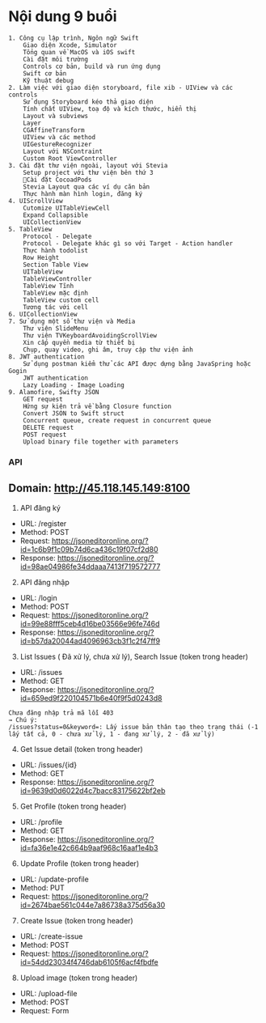 # Nội dung 9 buổi
```
1. Công cụ lập trình, Ngôn ngữ Swift
    Giao diện Xcode, Simulator
    Tổng quan về MacOS và iOS swift
    Cài đặt môi trường
    Controls cơ bản, build và run ứng dụng
    Swift cơ bản
    Kỹ thuật debug
2. Làm việc với giao diện storyboard, file xib - UIView và các controls
    Sử dụng Storyboard kéo thả giao diện
    Tính chất UIView, toạ độ và kích thước, hiển thị
    Layout và subviews
    Layer
    CGAffineTransform
    UIView và các method
    UIGestureRecognizer
    Layout với NSContraint
    Custom Root ViewController
3. Cài đặt thư viện ngoài, layout với Stevia
    Setup project với thư viện bên thứ 3
    Cài đặt CocoadPods
    Stevia Layout qua các ví dụ căn bản
    Thực hành màn hình login, đăng ký
4. UIScrollView
    Cutomize UITableViewCell
    Expand Collapsible
    UICollectionView
5. TableView
    Protocol - Delegate
    Protocol - Delegate khác gì so với Target - Action handler
    Thực hành todolist
    Row Height
    Section Table View
    UITableView
    TableViewController
    TableView Tĩnh
    TableView mặc định
    TableView custom cell
    Tương tác với cell
6. UICollectionView
7. Sử dụng một số thư viện và Media
    Thư viện SlideMenu
    Thư viện TVKeyboardAvoidingScrollView
    Xin cấp quyền media từ thiết bị
    Chụp, quay video, ghi âm, truy cập thư viện ảnh
8. JWT authentication
    Sử dụng postman kiểm thử các API được dựng bằng JavaSpring hoặc Gogin
    JWT authentication
    Lazy Loading - Image Loading
9. Alamofire, Swifty JSON
    GET request
    Hứng sự kiện trả về bằng Closure function
    Convert JSON to Swift struct
    Concurrent queue, create request in concurrent queue
    DELETE request
    POST request
    Upload binary file together with parameters

```

### API
## Domain: http://45.118.145.149:8100
1. API đăng ký
- URL: /register
- Method: POST 
- Request: https://jsoneditoronline.org/?id=1c6b9f1c09b74d6ca436c19f07cf2d80
- Response: https://jsoneditoronline.org/?id=98ae04986fe34ddaaa7413f719572777

2. API đăng nhập
- URL: /login
- Method: POST
- Request: https://jsoneditoronline.org/?id=99e88fff5ceb4d16be03566e96fe746d
- Response: https://jsoneditoronline.org/?id=b57da20044ad4096963cb3f1c2f47ff9

3. List Issues ( Đã xử lý, chưa xử lý), Search Issue (token trong header)
- URL: /issues
- Method: GET 
- Response: https://jsoneditoronline.org/?id=659ed9f220104571b6e40f9f5d0243d8
```
Chưa đăng nhập trả mã lỗi 403
→ Chú ý: 
/issues?status=0&keyword=: Lấy issue bản thân tạo theo trạng thái (-1 lấy tất cả, 0 - chưa xử lý, 1 - đang xử lý, 2 - đã xử lý)
```

4. Get Issue detail (token trong header)
- URL: /issues/{id} 
- Method: GET 
- Response: https://jsoneditoronline.org/?id=9639d0d6022d4c7bacc83175622bf2eb

5. Get Profile (token trong header)
- URL: /profile
- Method: GET
- Response: https://jsoneditoronline.org/?id=fa36e1e42c664b9aaf968c16aaf1e4b3

6. Update Profile (token trong header)
- URL: /update-profile
- Method: PUT
- Request: https://jsoneditoronline.org/?id=2674bae561c044e7a86738a375d56a30

7. Create Issue (token trong header)
- URL: /create-issue
- Method: POST
- Request: https://jsoneditoronline.org/?id=54dd23034f4746dab6105f6acf4fbdfe

8. Upload image (token trong header)
- URL: /upload-file
- Method: POST
- Request: Form 


